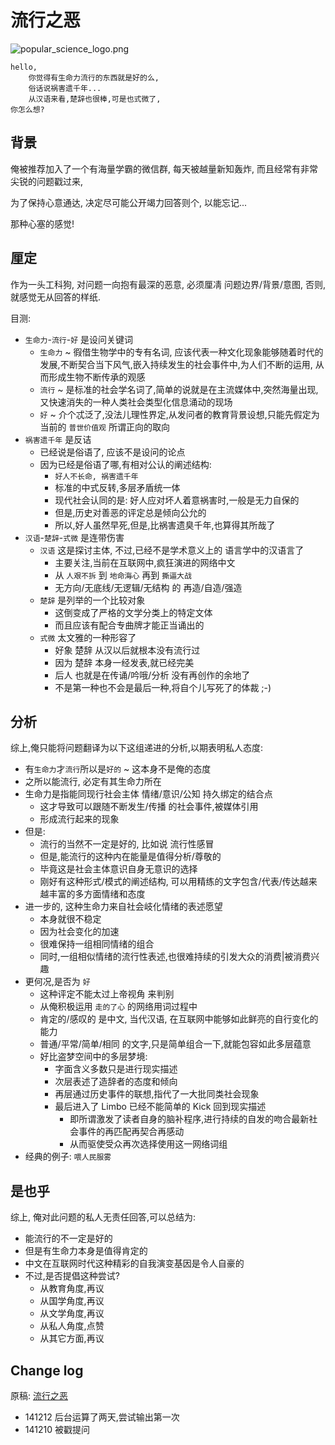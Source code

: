 # 流行之恶

![popular_science_logo.png](http://zoomq.qiniudn.com/ZQCollection/logo/popular_science_logo.png?watermark/2/text/Wm9vbS5RdWlldA==/fill/V2hpdGU=/fontsize/320/dissolve/85|imageView2/2/w/320)


```
hello,
    你觉得有生命力流行的东西就是好的么,
    俗话说祸害遗千年... 
    从汉语来看,楚辞也很棒,可是也式微了,
你怎么想?
```



## 背景
俺被推荐加入了一个有海量学霸的微信群, 每天被越量新知轰炸,
而且经常有非常尖锐的问题戳过来,

为了保持心意通达, 决定尽可能公开竭力回答则个,
以能忘记...

那种心塞的感觉!

## 厘定
作为一头工科狗, 对问题一向抱有最深的恶意, 
必须厘凊 问题边界/背景/意图,
否则,就感觉无从回答的样纸.

目测:

- `生命力`-`流行`-`好` 是设问关键词
    + `生命力` ~ 徦借生物学中的专有名词, 应该代表一种文化现象能够随着时代的发展,不断契合当下风气,嵌入持续发生的社会事件中,为人们不断的运用, 从而形成生物不断传承的观感
    + `流行` ~ 是标准的社会学名词了,简单的说就是在主流媒体中,突然海量出现,又快速消失的一种人类社会类型化信息涌动的现场
    + `好` ~ 介个忒泛了,没法儿理性界定,从发问者的教育背景设想,只能先假定为当前的 `普世价值观` 所谓正向的取向
- `祸害遗千年` 是反诘
    + 已经说是俗语了, 应该不是设问的论点
    + 因为已经是俗语了哪,有相对公认的阐述结构:
        * `好人不长命, 祸害遗千年`
        * 标准的中式反转,多层矛盾统一体
        * 现代社会认同的是: 好人应对坏人着意祸害时,一般是无力自保的
        * 但是,历史对善恶的评定总是倾向公允的
        * 所以,好人虽然早死,但是,比祸害遗臭千年,也算得其所哉了
- `汉语`-`楚辞`-`式微` 是连带伤害
    + `汉语` 这是探讨主体, 不过,已经不是学术意义上的 语言学中的汉语言了
        * 主要关注,当前在互联网中,疯狂演进的网络中文
        * 从 `人艰不拆` 到 `地命海心` 再到 `撕逼大战`
        * 无方向/无底线/无逻辑/无结构 的 再造/自造/强造
    + `楚辞` 是列举的一个比较对象
        * 这倒变成了严格的文学分类上的特定文体
        * 而且应该有配合专曲牌才能正当诵出的
    + `式微` 太文雅的一种形容了
        * 好象 楚辞 从汉以后就根本没有流行过
        * 因为 楚辞 本身一经发表,就已经完美
        * 后人 也就是在传诵/吟哦/分析 没有再创作的余地了
        * 不是第一种也不会是最后一种,将自个儿写死了的体裁 ;-)

## 分析

综上,俺只能将问题翻译为以下这组递进的分析,以期表明私人态度:

- 有`生命力`才`流行`所以是`好的` ~ 这本身不是俺的态度
- 之所以能流行, 必定有其生命力所在
- 生命力是指能同现行社会主体 情绪/意识/公知 持久绑定的结合点
    + 这才导致可以跟随不断发生/传播 的社会事件,被媒体引用
    + 形成流行起来的现象
- 但是:
    + 流行的当然不一定是好的, 比如说 流行性感冒
    + 但是,能流行的这种内在能量是值得分析/尊敬的
    + 毕竟这是社会主体意识自身无意识的选择
    + 刚好有这种形式/模式的阐述结构, 可以用精练的文字包含/代表/传达越来越丰富的多方面情绪和态度
- 进一步的, 这种生命力来自社会岐化情绪的表述愿望
    + 本身就很不稳定
    + 因为社会变化的加速
    + 很难保持一组相同情绪的组合
    + 同时,一组相似情绪的流行性表述,也很难持续的引发大众的消费|被消费兴趣
- 更何况,是否为 `好`
    + 这种评定不能太过上帝视角 来判别
    + 从俺积极运用 `走的了心` 的网络用词过程中
    + 肯定的/感叹的 是中文, 当代汉语, 在互联网中能够如此鲜亮的自行变化的能力
    + 普通/平常/简单/相同 的文字,只是简单组合一下,就能包容如此多层蕴意
    + 好比盗梦空间中的多层梦境:
        * 字面含义多数只是进行现实描述
        * 次层表述了造辞者的态度和倾向
        * 再层通过历史事件的联想,指代了一大批同类社会现象
        * 最后进入了 Limbo 已经不能简单的 Kick 回到现实描述
            * 即所谓激发了读者自身的脑补程序,进行持续的自发的吻合最新社会事件的再匹配再契合再感动
            * 从而驱使受众再次选择使用这一网络词组
- 经典的例子: `喂人民服雾`

## 是也乎

综上, 俺对此问题的私人无责任回答,可以总结为:

- 能流行的不一定是好的
- 但是有生命力本身是值得肯定的
- 中文在互联网时代这种精彩的自我演变基因是令人自豪的
- 不过,是否提倡这种尝试?
    + 从教育角度,再议
    + 从国学角度,再议
    + 从文学角度,再议
    + 从私人角度,点赞
    + 从其它方面,再议


## Change log
原稿: [流行之恶](http://blog.zoomquiet.io/141212-pop-is-evil.html)

- 141212 后台运算了两天,尝试输出第一次
- 141210 被戳提问
 
